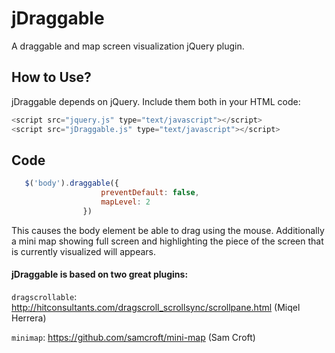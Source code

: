 jDraggable
==========

A draggable and map screen visualization jQuery plugin.

## How to Use?

jDraggable depends on jQuery. Include them both in your HTML code:

```javascript
<script src="jquery.js" type="text/javascript"></script>
<script src="jDraggable.js" type="text/javascript"></script>
```

## Code

```javascript
   $('body').draggable({
                    preventDefault: false,
                    mapLevel: 2
                })
```

This causes the body element be able to drag using the mouse. Additionally a mini map showing full screen and highlighting the piece of the screen that is currently visualized will appears.


#### jDraggable is based on two great plugins:

`dragscrollable`: http://hitconsultants.com/dragscroll_scrollsync/scrollpane.html (Miqel Herrera)

`minimap`: https://github.com/samcroft/mini-map (Sam Croft)

